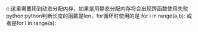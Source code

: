 c:这里需要用到动态分配内存，如果是用静态分配内存将会出现跨函数使用失败
python:python判断长度的函数是len，for循环时使用的是 for i in range(a,b):  或者是for i in range(a):  